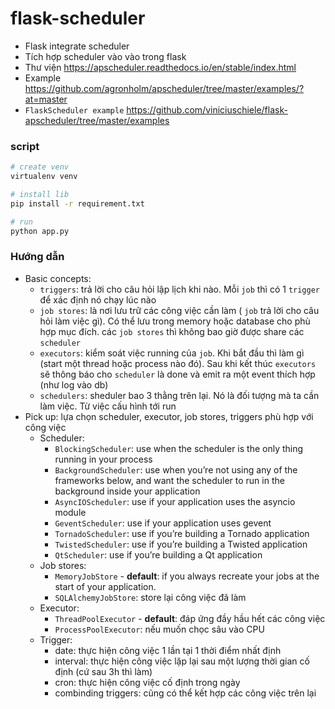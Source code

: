 # flask-scheduler
- Flask integrate scheduler
- Tích hợp scheduler vào vào trong flask
- Thư viện https://apscheduler.readthedocs.io/en/stable/index.html
- Example https://github.com/agronholm/apscheduler/tree/master/examples/?at=master
- `FlaskScheduler example` https://github.com/viniciuschiele/flask-apscheduler/tree/master/examples

### script
```bash
# create venv
virtualenv venv

# install lib
pip install -r requirement.txt

# run 
python app.py
```

### Hướng dẫn
- Basic concepts:
    - `triggers`: trả lời cho câu hỏi lập lịch khi nào. Mỗi `job` thì có 1 `trigger` để xác định nó chạy lúc nào
    - `job stores`: là nơi lưu trữ các công việc cần làm ( `job` trả lời cho câu hỏi làm việc gì). Có thể lưu trong memory hoặc database cho phù hợp mục đích. các `job stores` thì không bao giờ được share các `scheduler`
    - `executors`: kiểm soát việc running của `job`. Khi bắt đầu thì làm gì (start một thread hoặc process nào đó). Sau khi kết thúc `executors` sẽ thông báo cho `scheduler` là done và emit ra một event thích hợp (như log vào db)
    - `schedulers`: sheduler bao 3 thằng trên lại. Nó là đối tượng mà ta cần làm việc. Từ việc cấu hình tới run
- Pick up: lựa chọn scheduler, executor, job stores, triggers phù hợp với công việc
    - Scheduler: 
        - `BlockingScheduler`: use when the scheduler is the only thing running in your process
        - `BackgroundScheduler`: use when you’re not using any of the frameworks below, and want the scheduler to run in the background inside your application
        - `AsyncIOScheduler`: use if your application uses the asyncio module
        - `GeventScheduler`: use if your application uses gevent
        - `TornadoScheduler`: use if you’re building a Tornado application
        - `TwistedScheduler`: use if you’re building a Twisted application
        - `QtScheduler`: use if you’re building a Qt application
    - Job stores: 
        - `MemoryJobStore` - __default__: if you always recreate your jobs at the start of your application.
        - `SQLAlchemyJobStore`: store lại công việc đã làm
    - Executor:
        - `ThreadPoolExecutor` - __default__: đáp ứng đầy hầu hết các công việc
        - `ProcessPoolExecutor`: nếu muốn chọc sâu vào CPU
    - Trigger:
        - date: thực hiện công việc 1 lần tại 1 thời điểm nhất định
        - interval: thực hiện công việc lặp lại sau một lượng thời gian cố định (cứ sau 3h thì làm)
        - cron: thực hiện công việc cố định trong ngày
        - combinding triggers: cũng có thể kết hợp các công việc trên lại